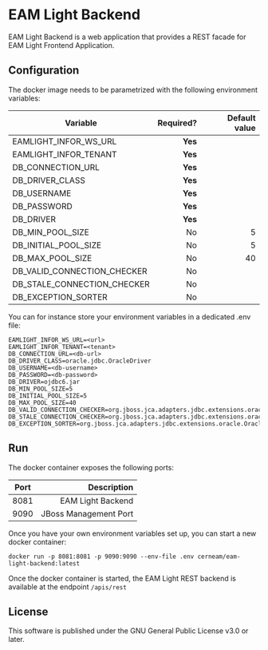 # EAM Light Backend
EAM Light Backend is a web application that provides a REST facade for EAM Light Frontend Application. 

## Configuration
The docker image needs to be parametrized with the following environment variables:


| Variable        | Required?  | Default value |
| ------------- | -----:|---------:|
| EAMLIGHT_INFOR_WS_URL           | **Yes** |  |
| EAMLIGHT_INFOR_TENANT         | **Yes** |  |
| DB_CONNECTION_URL   | **Yes** |  |
| DB_DRIVER_CLASS   | **Yes** |  |
| DB_USERNAME   | **Yes** |  |
| DB_PASSWORD   | **Yes** |  |
| DB_DRIVER   | **Yes** |  |
| DB_MIN_POOL_SIZE   | No | 5 |
| DB_INITIAL_POOL_SIZE   | No | 5 |
| DB_MAX_POOL_SIZE   | No | 40 |
| DB_VALID_CONNECTION_CHECKER   | No |  |
| DB_STALE_CONNECTION_CHECKER   | No |  |
| DB_EXCEPTION_SORTER   | No |  |

You can for instance store your environment variables in a dedicated .env file:

```
EAMLIGHT_INFOR_WS_URL=<url>
EAMLIGHT_INFOR_TENANT=<tenant>
DB_CONNECTION_URL=<db-url>
DB_DRIVER_CLASS=oracle.jdbc.OracleDriver
DB_USERNAME=<db-username>
DB_PASSWORD=<db-password>
DB_DRIVER=ojdbc6.jar
DB_MIN_POOL_SIZE=5
DB_INITIAL_POOL_SIZE=5
DB_MAX_POOL_SIZE=40
DB_VALID_CONNECTION_CHECKER=org.jboss.jca.adapters.jdbc.extensions.oracle.OracleValidConnectionChecker
DB_STALE_CONNECTION_CHECKER=org.jboss.jca.adapters.jdbc.extensions.oracle.OracleStaleConnectionChecker
DB_EXCEPTION_SORTER=org.jboss.jca.adapters.jdbc.extensions.oracle.OracleExceptionSorter
```


## Run

The docker container exposes the following ports:

| Port        | Description  |
| ------------- | -----:|
| 8081          | EAM Light Backend | 
| 9090          | JBoss Management Port |

Once you have your own environment variables set up, you can start a new docker container:
```
docker run -p 8081:8081 -p 9090:9090 --env-file .env cerneam/eam-light-backend:latest
``` 

Once the docker container is started, the EAM Light REST backend is available at the endpoint `/apis/rest`

## License
This software is published under the GNU General Public License v3.0 or later.